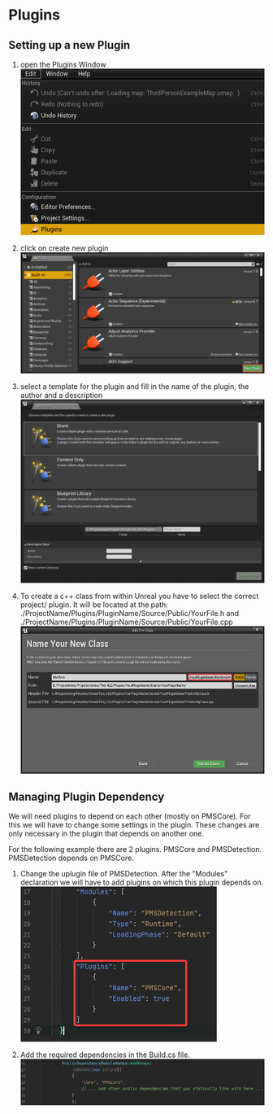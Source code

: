 # Plugins
## Setting up a new Plugin
1. open the Plugins Window  
   ![](Images/Plugin/Creation/01_Plugins.png)

2. click on create new plugin  
   ![](Images/Plugin/Creation/02_NewPlugin.png)

3. select a template for the plugin and fill in the name of the plugin, the author and a description  
    ![](Images/Plugin/Creation/03_PluginSettings.png)

4. To create a c++ class from within Unreal you have to select the correct project/ plugin. It will be located at the path: ./ProjectName/Plugins/PluginName/Source/Public/YourFile.h and ./ProjectName/Plugins/PluginName/Source/Public/YourFile.cpp  
   ![](Images/Plugin/Creation/04_NewClass.png)

## Managing Plugin Dependency
We will need plugins to depend on each other (mostly on PMSCore). For this we will have to change some settings in the plugin. These changes are only necessary in the plugin that depends on another one.

For the following example there are 2 plugins. PMSCore and PMSDetection. PMSDetection depends on PMSCore.

1. Change the uplugin file of PMSDetection. After the "Modules" declaration we will have to add plugins on which this plugin depends on.  
    ![](Images/Plugin/Dependency/01_uplugin.png)

2. Add the required dependencies in the Build.cs file.  
    ![](Images/Plugin/Dependency/02_build.png)